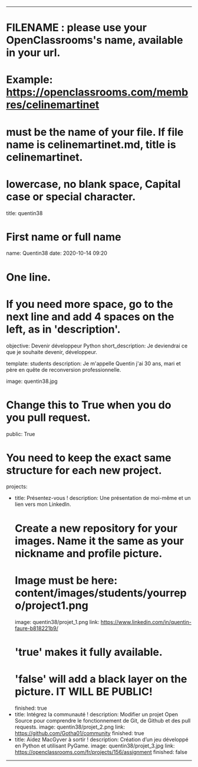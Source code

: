 ---

# FILENAME : please use your OpenClassrooms's name, available in your url.
# Example: https://openclassrooms.com/membres/celinemartinet
# must be the name of your file. If file name is celinemartinet.md, title is celinemartinet.
# lowercase, no blank space, Capital case or special character.
title: quentin38

# First name or full name
name: Quentin38
date: 2020-10-14 09:20

# One line.
# If you need more space, go to the next line and add 4 spaces on the left, as in 'description'.
objective: Devenir développeur Python
short_description: 
    Je deviendrai ce que je souhaite devenir, développeur.

template: students
description:
    Je m'appelle Quentin j'ai 30 ans, mari et père en quête de reconversion professionnelle.

image: quentin38.jpg

# Change this to True when you do you pull request.
public: True

# You need to keep the exact same structure for each new project.
projects:
  - title: Présentez-vous !
    description: Une présentation de moi-même et un lien vers mon LinkedIn.
    # Create a new repository for your images. Name it the same as your nickname and profile picture.
    # Image must be here: content/images/students/yourrepo/project1.png
    image: quentin38/projet_1.png
    link: https://www.linkedin.com/in/quentin-faure-b818221b9/
    # 'true' makes it fully available.
    # 'false' will add a black layer on the picture. IT WILL BE PUBLIC!
    finished: true
  - title: Intégrez la communauté !
    description: Modifier un projet Open Source pour comprendre le fonctionnement de Git, de Github et des pull requests. 
    image: quentin38/projet_2.png
    link: https://github.com/Gotha01/community
    finished: true
  - title: Aidez MacGyver à sortir !
    description: Création d’un jeu développé en Python et utilisant PyGame.
    image: quentin38/projet_3.jpg
    link: https://openclassrooms.com/fr/projects/156/assignment
    finished: false
---